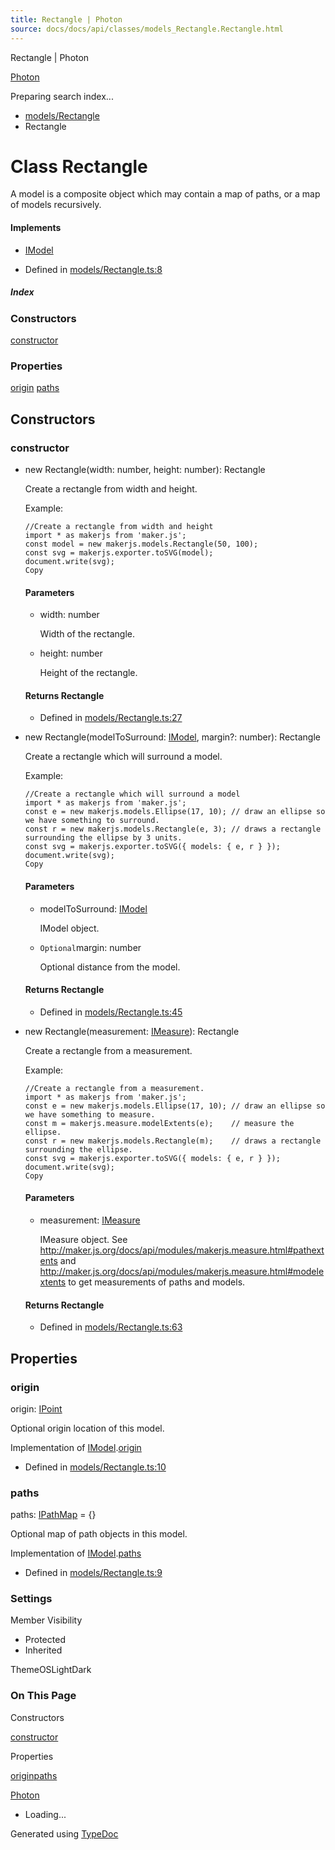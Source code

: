 ```yaml
---
title: Rectangle | Photon
source: docs/docs/api/classes/models_Rectangle.Rectangle.html
---
```


Rectangle | Photon

[Photon](../index.html)




Preparing search index...

* [models/Rectangle](../modules/models_Rectangle.html)
* Rectangle

# Class Rectangle

A model is a composite object which may contain a map of paths, or a map of models recursively.

#### Implements

* [IModel](../interfaces/core_schema.IModel.html)

* Defined in [models/Rectangle.ts:8](https://github.com/mwhite454/photon/blob/main/packages/photon/src/models/Rectangle.ts#L8)

##### Index

### Constructors

[constructor](#constructor)

### Properties

[origin](#origin)
[paths](#paths)

## Constructors

### constructor

* new Rectangle(width: number, height: number): Rectangle

  Create a rectangle from width and height.

  Example:

  ```
  //Create a rectangle from width and height
  import * as makerjs from 'maker.js';
  const model = new makerjs.models.Rectangle(50, 100);
  const svg = makerjs.exporter.toSVG(model);
  document.write(svg);
  Copy
  ```

  #### Parameters

  + width: number

    Width of the rectangle.
  + height: number

    Height of the rectangle.

  #### Returns Rectangle

  + Defined in [models/Rectangle.ts:27](https://github.com/mwhite454/photon/blob/main/packages/photon/src/models/Rectangle.ts#L27)
* new Rectangle(modelToSurround: [IModel](../interfaces/core_schema.IModel.html), margin?: number): Rectangle

  Create a rectangle which will surround a model.

  Example:

  ```
  //Create a rectangle which will surround a model
  import * as makerjs from 'maker.js';
  const e = new makerjs.models.Ellipse(17, 10); // draw an ellipse so we have something to surround.
  const r = new makerjs.models.Rectangle(e, 3); // draws a rectangle surrounding the ellipse by 3 units.
  const svg = makerjs.exporter.toSVG({ models: { e, r } });
  document.write(svg);
  Copy
  ```

  #### Parameters

  + modelToSurround: [IModel](../interfaces/core_schema.IModel.html)

    IModel object.
  + `Optional`margin: number

    Optional distance from the model.

  #### Returns Rectangle

  + Defined in [models/Rectangle.ts:45](https://github.com/mwhite454/photon/blob/main/packages/photon/src/models/Rectangle.ts#L45)
* new Rectangle(measurement: [IMeasure](../interfaces/core_maker.IMeasure.html)): Rectangle

  Create a rectangle from a measurement.

  Example:

  ```
  //Create a rectangle from a measurement.
  import * as makerjs from 'maker.js';
  const e = new makerjs.models.Ellipse(17, 10); // draw an ellipse so we have something to measure.
  const m = makerjs.measure.modelExtents(e);    // measure the ellipse.
  const r = new makerjs.models.Rectangle(m);    // draws a rectangle surrounding the ellipse.
  const svg = makerjs.exporter.toSVG({ models: { e, r } });
  document.write(svg);
  Copy
  ```

  #### Parameters

  + measurement: [IMeasure](../interfaces/core_maker.IMeasure.html)

    IMeasure object. See <http://maker.js.org/docs/api/modules/makerjs.measure.html#pathextents> and <http://maker.js.org/docs/api/modules/makerjs.measure.html#modelextents> to get measurements of paths and models.

  #### Returns Rectangle

  + Defined in [models/Rectangle.ts:63](https://github.com/mwhite454/photon/blob/main/packages/photon/src/models/Rectangle.ts#L63)

## Properties

### origin

origin: [IPoint](../interfaces/core_schema.IPoint.html)

Optional origin location of this model.

Implementation of [IModel](../interfaces/core_schema.IModel.html).[origin](../interfaces/core_schema.IModel.html#origin)

* Defined in [models/Rectangle.ts:10](https://github.com/mwhite454/photon/blob/main/packages/photon/src/models/Rectangle.ts#L10)

### paths

paths: [IPathMap](../interfaces/core_schema.IPathMap.html) = {}

Optional map of path objects in this model.

Implementation of [IModel](../interfaces/core_schema.IModel.html).[paths](../interfaces/core_schema.IModel.html#paths)

* Defined in [models/Rectangle.ts:9](https://github.com/mwhite454/photon/blob/main/packages/photon/src/models/Rectangle.ts#L9)

### Settings

Member Visibility

* Protected
* Inherited

ThemeOSLightDark

### On This Page

Constructors

[constructor](#constructor)

Properties

[origin](#origin)[paths](#paths)

[Photon](../index.html)

* Loading...

Generated using [TypeDoc](https://typedoc.org/)
